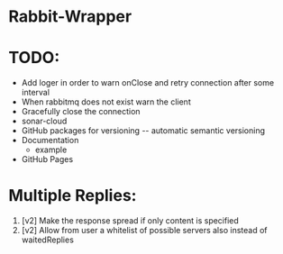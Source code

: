 # Rabbit-Wrapper

# TODO:
- Add loger in order to warn onClose and retry connection after some interval
- When rabbitmq does not exist warn the client
- Gracefully close the connection
- sonar-cloud
- GitHub packages for versioning 
    -- automatic semantic versioning
- Documentation
    - example
- GitHub Pages


# Multiple Replies:
1. [v2] Make the response spread if only content is specified
2. [v2] Allow from user a whitelist of possible servers also instead of waitedReplies


